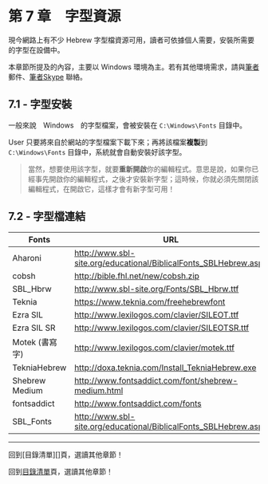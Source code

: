 # 第 7 章　字型資源

現今網路上有不少 Hebrew 字型檔資源可用，讀者可依據個人需要，安裝所需要的字型在設備中。

本章節所提及的內容，主要以 Windows 環境為主。若有其他環境需求，請與[筆者][]郵件、[筆者Skype][] 聯絡。

## 7.1 - 字型安裝

一般來說　Windows　的字型檔案，會被安裝在 `C:\Windows\Fonts` 目錄中。

User 只要將來自於網站的字型檔案下載下來；再將該檔案**複製**到 `C:\Windows\Fonts` 目錄中，系統就會自動安裝好該字型。
> 當然，想要使用該字型，就要**重新開啟**你的編輯程式。意思是說，如果你已經事先開啟你的編輯程式，之後才安裝新字型；這時候，你就必須先關閉該編輯程式，在開啟它，這樣才會有新字型可用！

## 7.2 - 字型檔連結


Fonts      | URL
-----------| ------------
Aharoni    | http://www.sbl-site.org/educational/BiblicalFonts_SBLHebrew.aspx
cobsh      | http://bible.fhl.net/new/cobsh.zip
SBL_Hbrw   | http://www.sbl-site.org/Fonts/SBL_Hbrw.ttf
Teknia     | https://www.teknia.com/freehebrewfont
Ezra SIL   | http://www.lexilogos.com/clavier/SILEOT.ttf
Ezra SIL SR| http://www.lexilogos.com/clavier/SILEOTSR.ttf
Motek (書寫字)| http://www.lexilogos.com/clavier/motek.ttf
TekniaHebrew| http://doxa.teknia.com/Install_TekniaHebrew.exe 
Shebrew Medium| http://www.fontsaddict.com/font/shebrew-medium.html
fontsaddict| http://www.fontsaddict.com/fonts
SBL_Fonts  | http://www.sbl-site.org/educational/BiblicalFonts_SBLHebrew.aspx

---
回到[目錄清單][]頁，選讀其他章節！

回到[目錄清單](../README.md)頁，選讀其他章節！





[筆者]:       mailto://pertonchang@gmail.com
[筆者Skype]:  skype://pertonchang
